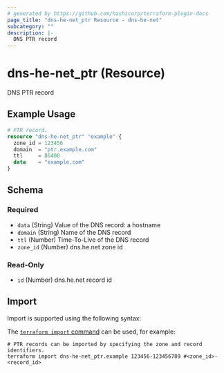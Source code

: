 ```yaml
---
# generated by https://github.com/hashicorp/terraform-plugin-docs
page_title: "dns-he-net_ptr Resource - dns-he-net"
subcategory: ""
description: |-
  DNS PTR record
---
```


# dns-he-net_ptr (Resource)

DNS PTR record

## Example Usage

```terraform
# PTR record.
resource "dns-he-net_ptr" "example" {
  zone_id = 123456
  domain  = "ptr.example.com"
  ttl     = 86400
  data    = "example.com"
}
```

<!-- schema generated by tfplugindocs -->
## Schema

### Required

- `data` (String) Value of the DNS record: a hostname
- `domain` (String) Name of the DNS record
- `ttl` (Number) Time-To-Live of the DNS record
- `zone_id` (Number) dns.he.net zone id

### Read-Only

- `id` (Number) dns.he.net record id

## Import

Import is supported using the following syntax:

The [`terraform import` command](https://developer.hashicorp.com/terraform/cli/commands/import) can be used, for example:

```shell
# PTR records can be imported by specifying the zone and record identifiers.
terraform import dns-he-net_ptr.example 123456-123456789 #<zone_id>-<record_id>
```
